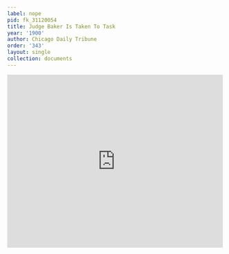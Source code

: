 ```yaml
---
label: nope
pid: fk_31120054
title: Judge Baker Is Taken To Task
year: '1900'
author: Chicago Daily Tribune
order: '343'
layout: single
collection: documents
---
```

<iframe src="https://northwestern.app.box.com/embed/s/j46rkxe4ebjukhz8wi54nkp7382i1w0i?sortColumn=date&view=list" width="500" height="400" frameborder="0" allowfullscreen webkitallowfullscreen msallowfullscreen></iframe>
